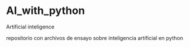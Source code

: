 # AI_with_python
Artificial inteligence

repositorio con archivos de ensayo sobre inteligencia artificial en python